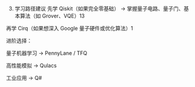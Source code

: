3. 学习路径建议
先学 Qiskit（如果完全零基础） → 掌握量子电路、量子门、基本算法（如 Grover、VQE）13

再学 Cirq（如果想深入 Google 量子硬件或优化算法）1

进阶选择：

量子机器学习 → PennyLane / TFQ

高性能模拟 → Qulacs

工业应用 → Q#

